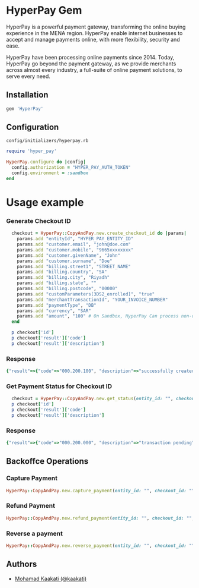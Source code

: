
# HyperPay Gem

HyperPay is a powerful payment gateway, transforming the online buying experience in the MENA region. HyperPay enable internet businesses to accept and manage payments online, with more flexibility, security and ease.

HyperPay have been processing online payments since 2014. Today, HyperPay go beyond the payment gateway, as we provide merchants across almost every industry, a full-suite of online payment solutions, to serve every need.


## Installation

```ruby
gem 'HyperPay'
```

## Configuration

`config/initializers/hyperpay.rb`
```ruby
require 'hyper_pay'

HyperPay.configure do |config|
  config.authorization = "HYPER_PAY_AUTH_TOKEN"
  config.environment = :sandbox
end
```

# Usage example

### Generate Checkout ID
```ruby
  checkout = HyperPay::CopyAndPay.new.create_checkout_id do |params|
    params.add "entityId", "HYPER_PAY_ENTITY_ID"
    params.add "customer.email", "john@doe.com"
    params.add "customer.mobile", "9665xxxxxxxx"
    params.add "customer.givenName", "John"
    params.add "customer.surname", "Doe"
    params.add "billing.street1", "STREET_NAME"
    params.add "billing.country", "SA"
    params.add "billing.city", "Riyadh"
    params.add "billing.state", ""
    params.add "billing.postcode", "00000"
    params.add "customParameters[3DS2_enrolled]", "true"
    params.add "merchantTransactionId", "YOUR_INVOICE_NUMBER"
    params.add "paymentType", "DB"
    params.add "currency", "SAR"
    params.add "amount", "100" # On Sandbox, HyperPay Can process non-decimal numbers only.
  end

  p checkout['id']
  p checkout['result']['code']
  p checkout['result']['description']

```

### Response
```ruby
{"result"=>{"code"=>"000.200.100", "description"=>"successfully created checkout"}, "buildNumber"=>"a58fee65f51ad5776b3c44e9929ca39a62a7cb43@2024-03-04 12:55:38 +0000", "timestamp"=>"2024-03-05 13:50:22+0000", "ndc"=>"ABCE449B5FC84ED5A1C7174840C7A3F8.uat01-vm-tx03", "id"=>"ABCE449B5FC84ED5A1C7174840C7A3F8.uat01-vm-tx03"}
```

### Get Payment Status for Checkout ID
```ruby
  checkout = HyperPay::CopyAndPay.new.get_status(entity_id: "", checkout_id: "")
  p checkout['id']
  p checkout['result']['code']
  p checkout['result']['description']
```

### Response
```ruby
{"result"=>{"code"=>"000.200.000", "description"=>"transaction pending"}, "buildNumber"=>"a58fee65f51ad5776b3c44e9929ca39a62a7cb43@2024-03-04 12:55:38 +0000", "timestamp"=>"2024-03-05 13:50:29+0000", "ndc"=>"ABCE449B5FC84ED5A1C7174840C7A3F8.uat01-vm-tx03"}
```

## Backoffce Operations

### Capture Payment
```ruby
HyperPay::CopyAndPay.new.capture_payment(entity_id: "", checkout_id: "", amount: "", currency: "")
```

### Refund Payment
```ruby
HyperPay::CopyAndPay.new.refund_payment(entity_id: "", checkout_id: "", amount: "", currency: "")
```

### Reverse a payment
```ruby
HyperPay::CopyAndPay.new.reverse_payment(entity_id: "", checkout_id: "")
```


## Authors

- [Mohamad Kaakati (@kaakati)](https://www.github.com/kaakati)
